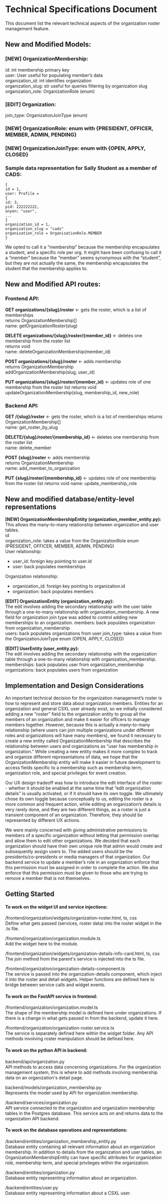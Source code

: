 # Technical Specifications Document

This document list the relevant technical aspects of the organization roster management feature.

## New and Modified Models:

### [NEW] OrganizationMembership:

id: int membership primary key  
user: User useful for populating member’s data  
organization_id: int identifies organization  
organization_slug: str useful for queries filtering by organization slug  
organization_role: OrganizationRole (enum)

### [EDIT] Organization:

join_type: OrganizationJoinType (enum)

### [NEW] OrganizationRole: enum with {PRESIDENT, OFFICER, MEMBER, ADMIN, PENDING}

### [NEW] OrganizationJoinType: enum with {OPEN, APPLY, CLOSED}

### Sample data representation for Sally Student as a member of CADS:

```
{
id = 1,
user: Profile =
{
id: 3,
pid: 222222222,
onyen: "user",
...
}
organization_id = 1,
organization_slug = "cads"
organization_role = OrganizationRole.MEMBER
}
```

We opted to call it a “membership” because the membership encapsulates a student, and a specific role per org. It might have been confusing to call it a “member” because the “member” seems synonymous with the “student”, but they are not actually the same, the membership encapsulates the student that the membership applies to.

## New and Modified API routes:

### Frontend API:

**GET organizations/{slug}/roster** <- gets the roster, which is a list of memberships  
returns OrganizationMembership[]  
name: getOrganizationRoster(slug)

**DELETE organizations/{slug}/roster/{member_id}** <- deletes one membership from the roster list  
returns void  
name: deleteOrganizationMembership(member_id)

**POST organizations/{slug}/roster** <- adds membership  
returns OrganizationMembership  
addOrganizationMembership(slug, user_id)

**PUT organizations/{slug}/roster/{member_id}** <- updates role of one membership from the roster list
returns void
updateOrganizationMembership(slug, membership_id, new_role)

### Backend API:

**GET /{slug}/roster** <- gets the roster, which is a list of memberships
returns OrganizationMembership[]  
name: get_roster_by_slug

**DELETE/{slug}/roster/{membership_id}** <- deletes one membership from the roster list  
name: delete_member

**POST {slug}/roster** <- adds membership  
returns OrganizationMembership  
name: add_member_to_organization

**PUT {slug}/roster/{membership_id}** <- updates role of one membership from the roster list
returns void
name: update_membership_role

## New and modified database/entity-level representations

**[NEW] OrganizationMembershipEntity (organization_member_entity.py):** \
This allows the many-to-many relationship between organization and user tables.  
id  
organization_role: takes a value from the OrganizationRole enum (PRESIDENT, OFFICER, MEMBER, ADMIN, PENDING)  
User relationship:

- user_id: foreign key pointing to user.id
- user: back populates memberships

Organization relationship:

- organization_id: foreign key pointing to organization.id
- organization: back populates members

**[EDIT] OrganizationEntity (organization_entity.py):** \
The edit involves adding the secondary relationship with the user table through a one-to-many relationship with organization_membership. A new field for organization join type was added to control adding new memberships to an organization.
members: back populates organization from organization_membership  
users: back populates organizations from user
join_type: takes a value from the OrganizationJoinType enum (OPEN, APPLY, CLOSED)

**[EDIT] UserEntity (user_entity.py):**  
The edit involves adding the secondary relationship with the organization table through a one-to-many relationship with organization_membership.  
memberships: back populates user from organization_membership  
organizations: back populates users from organization

## Implementation and Design Considerations

An important technical decision for the organization management’s roster is how to represent and store data about organization members. Entities for an organization and general CSXL user already exist, so we initially considered adding a new “roster” field to the organization entity to group all the members of an organization and make it easier for officers to manage members together. However, because this is actually a many-to-many relationship (where users can join multiple organizations under different roles and organizations will have many members), we found it necessary to create a new entity called OrganizationMembership that describes the relationship between users and organizations as “user has membership in organization.” While creating a new entity makes it more complex to track and organize different representations of data, we hope that the OrganizationMembership entity will make it easier in future development to access fields specific to a membership such as membership term, organization role, and special privileges for event creation.

Our UX design tradeoff was how to introduce the edit interface of the roster - whether it should be enabled at the same time that “edit organization details” is usually activated, or if it should have its own toggle. We ultimately chose its own toggle because conceptually to us, editing the roster is a more common and frequent action, while editing an organization’s details is very rarely done, and they are two different things, as a roster is just a transient component of an organization. Therefore, they should be represented by different UX actions.

We were mainly concerned with giving administrative permissions to members of a specific organization without letting that permission overlap and allow them to edit other organizations. We decided that each organization should have their own unique role that admin would create and subsequently assign users to. The added users should be the presidents/co-presidents or media managers of that organization. Our backend service to update a member’s role in an organization enforce that this permission must be assigned in order to complete the action. We also enforce that this permission must be given to those who are trying to remove a member that is not themselves.

## Getting Started

#### To work on the widget UI and service injections:

/frontend/organization/widgets/organization-roster.html, ts, css  
Define what gets passed (services, roster data) into the roster widget in the .ts file.

/frontend/organization/organization.module.ts  
Add the widget here to the module.

/frontend/organization/widgets/organization-details-info-card.html, ts, css  
The join method from the parent's service is injected into the ts file.

/frontend/organization/organization-details-component.ts  
The service is passed into the organization-details component, which inject it into the roster and detail widgets. Helper functions are defined here to bridge between service calls and widget events.

#### To work on the FastAPI service in frontend:

/frontend/organization/organization.model.ts  
The shape of the membership model is defined here under organizations. If there is a change in what gets passed in from the backend, update it here.

/frontend/organization/organization-roster.service.ts  
The service is separately defined here within the widget folder. Any API methods involving roster manipulation should be defined here.

#### To work on the python API in backend:

backend/api/organization.py  
API methods to access data concerning organizations. For the organization management system, this is where to add methods involving membership data on an organization's detail page.

backend/models/organization_membership.py  
Represents the model used by API for organization membership.

/backend/services/organization.py  
API service connected to the organization and organization membership tables in the Postgres database. This service acts on and returns data to the organization API backend.

#### To work on the database operations and representations:

/backend/entities/organization_membership_entity.py  
Database entity containing all relevant information about an organization membership. In addition to details from the organization and user tables, an OrganizationMembershipEntity can have specific attributes for organization role, membership term, and special privileges within the organization.

/backend/entities/organization.py  
Database entity representing information about an organization.

/backend/entities/user.py  
Database entity representing information about a CSXL user.
